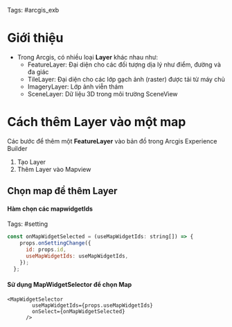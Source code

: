 Tags: #arcgis_exb 

# Giới thiệu
- Trong Arcgis, có nhiều loại **Layer** khác nhau như: 
	- FeatureLayer: Đại diện cho các đối tượng dịa lý như điểm, đường và đa giác
	- TileLayer: Đại diện cho các lớp gạch ảnh (raster) được tải từ máy chủ
	- ImageryLayer: Lớp ảnh viễn thám
	- SceneLayer: Dữ liệu 3D trong môi trường SceneView

# Cách thêm Layer vào một map

Các bước để thêm một **FeatureLayer** vào bản đồ trong Arcgis Experience Builder

1. Tạo Layer
2. Thêm Layer vào Mapview

## Chọn map để thêm Layer

#### Hàm chọn các mapwidgetIds 
Tags: #setting 
```js
const onMapWidgetSelected = (useMapWidgetIds: string[]) => {
    props.onSettingChange({
      id: props.id,
      useMapWidgetIds: useMapWidgetIds,
    });
  };
```
#### Sử dụng MapWidgetSelector để chọn Map

```tsx
<MapWidgetSelector
        useMapWidgetIds={props.useMapWidgetIds}
        onSelect={onMapWidgetSelected}
      />
```

